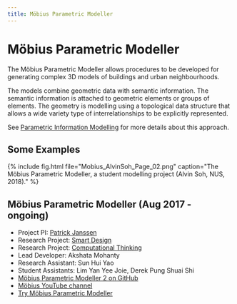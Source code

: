 ```yaml
---
title: Möbius Parametric Modeller
---
```


# Möbius Parametric Modeller

The Möbius Parametric Modeller allows  procedures to be developed for generating complex 3D models of buildings and urban neighbourhoods. 

The models combine geometric data with semantic information. The semantic information is attached to geometric elements or groups of elements. The geometry is modelling using a topological data structure that allows a wide variety type of interrelationships to be explicitly represented. 

See [Parametric Information Modelling](/software/PIM/) for more details about this approach.

## Some Examples

{% include fig.html file="Mobius_AlvinSoh_Page_02.png" caption="The Möbius Parametric Modeller, a student modelling project (Alvin Soh, NUS, 2018)." %}

## Möbius Parametric Modeller (Aug 2017 - ongoing)
- Project PI: [Patrick Janssen](http://patrick.janssen.name/)
- Research Project: [Smart Design](/projects/smart_design.html)
- Research Project: [Computational Thinking](/projects/comp_think.html)
- Lead Developer: Akshata Mohanty
- Research Assistant: Sun Hui Yao
- Student Assistants: Lim Yan Yee Joie, Derek Pung Shuai Shi
- [Möbius Parametric Modeller 2 on GitHub](https://github.com/phtj/mobius-modeller)
- [Möbius YouTube channel](https://www.youtube.com/channel/UCNJUnZ7erTrNWnZVjvgE59g)
- [Try Möbius Parametric Modeller](https://design-automation.github.io/mobius-modeller/)
